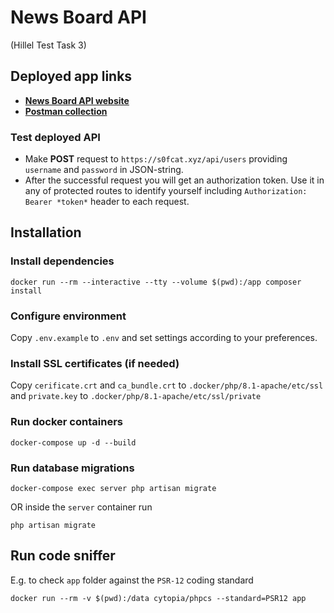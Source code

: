 # News Board API
(Hillel Test Task 3)

## Deployed app links
- **[News Board API website](https://s0fcat.xyz)**
- **[Postman collection](https://documenter.getpostman.com/view/21715446/UzBvFiJN#3f64a0e4-2a45-4f38-a87a-a030ca9fef25)**

### Test deployed API

- Make **POST** request to `https://s0fcat.xyz/api/users` providing `username` and `password` in JSON-string.
- After the successful request you will get an authorization token. Use it in any of protected routes to identify yourself including `Authorization: Bearer *token*` header to each request.

## Installation
### Install dependencies
```
docker run --rm --interactive --tty --volume $(pwd):/app composer install
```

### Configure environment
Copy `.env.example` to `.env` and set settings according to your preferences.

### Install SSL certificates (if needed)
Copy `cerificate.crt` and `ca_bundle.crt` to `.docker/php/8.1-apache/etc/ssl`
and `private.key` to `.docker/php/8.1-apache/etc/ssl/private`

### Run docker containers
```
docker-compose up -d --build
```

### Run database migrations

```
docker-compose exec server php artisan migrate
```

OR inside the `server` container run
```
php artisan migrate
```


## Run code sniffer
E.g. to check `app` folder against the `PSR-12` coding standard
```
docker run --rm -v $(pwd):/data cytopia/phpcs --standard=PSR12 app
```
